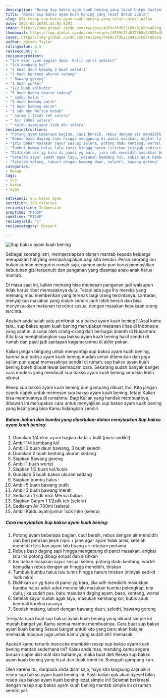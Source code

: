 ```yaml
---
description: "Resep Sup bakso ayam kuah bening yang lezat Untuk Jualan"
title: "Resep Sup bakso ayam kuah bening yang lezat Untuk Jualan"
slug: 674-resep-sup-bakso-ayam-kuah-bening-yang-lezat-untuk-jualan
date: 2021-05-26T01:34:03.620Z
image: https://img-global.cpcdn.com/recipes/4959c3fd612609a3/680x482cq70/sup-bakso-ayam-kuah-bening-foto-resep-utama.jpg
thumbnail: https://img-global.cpcdn.com/recipes/4959c3fd612609a3/680x482cq70/sup-bakso-ayam-kuah-bening-foto-resep-utama.jpg
cover: https://img-global.cpcdn.com/recipes/4959c3fd612609a3/680x482cq70/sup-bakso-ayam-kuah-bening-foto-resep-utama.jpg
author: Norman Taylor
ratingvalue: 4.5
reviewcount: 8
recipeingredient:
- "1/4 ekor ayam bagian dada  kulit porsi sedikit"
- "1/4 kembang kol"
- "3 buah daun bawang 3 buah seledri"
- "2 buah kentang ukuran sedang"
- " Bawang goreng"
- "1 buah wortel"
- "1/2 buah kolkubis"
- "5 buah bakso ukuran sedang"
- " bumbu halus "
- "5 buah bawang putih"
- "3 buah bawang merah"
- "1 sdk mkn Merica bubuk"
- " Garam 1 12sdk teh selera"
- " Air 700ml selera"
- " Kaldu ayamjamur 1sdk mkn selera"
recipeinstructions:
- "Potong ayam beberapa bagian, cuci bersih, rebus dengan air mendidih dan beri perasan jeruk nipis + jahe agar ayam tidak amis, setelah mendidih tiris kan ayam lalu buang air rebusan pertama"
- "Rebus baso daging sapi hingga mengapung di panci masakan, angkat lalu iris potong dibagi empat dan sisihkan"
- "Iris bahan masakan sayur sesuai selera, potong dadu kentang, wortel kemudian rebus dengan air hingga mendidih, tiriskan"
- "Tumbuk bumbu halus lalu tumis hingga harum tiriskan (minyak sedikit 1sdk mkn)"
- "Didihkan air yg baru di panci yg baru, jika sdh mendidih masukkan bumbu halus aduk aduk merata lalu masukan bumbu pelengkap, icip dulu, jika sudah pas, baru masukan daging ayam, baso, kentang, wortel"
- "Setelah sayur sudah agak layu, masukan kembang kol, kubis aduk kembali koreksi rasanya"
- "Setelah matang, taburi dengan bawang daun, seledri, bawang goreng"
categories:
- Resep
tags:
- sup
- bakso
- ayam

katakunci: sup bakso ayam 
nutrition: 209 calories
recipecuisine: Indonesian
preptime: "PT35M"
cooktime: "PT44M"
recipeyield: "1"
recipecategory: Dessert

---
```



![Sup bakso ayam kuah bening](https://img-global.cpcdn.com/recipes/4959c3fd612609a3/680x482cq70/sup-bakso-ayam-kuah-bening-foto-resep-utama.jpg)

Sebagai seorang istri, mempersiapkan olahan mantab kepada keluarga merupakan hal yang membahagiakan bagi kita sendiri. Peran seorang ibu bukan cuman mengurus rumah saja, namun anda pun harus memastikan kebutuhan gizi terpenuhi dan panganan yang disantap anak-anak harus mantab.

Di masa  saat ini, kalian memang bisa memesan panganan jadi walaupun tidak harus ribet memasaknya dulu. Tetapi ada juga lho mereka yang memang mau memberikan yang terenak bagi orang tercintanya. Lantaran, menyajikan masakan yang diolah sendiri jauh lebih bersih dan bisa menyesuaikan makanan tersebut sesuai dengan masakan kesukaan orang tercinta. 



Apakah anda salah satu penikmat sup bakso ayam kuah bening?. Asal kamu tahu, sup bakso ayam kuah bening merupakan makanan khas di Indonesia yang saat ini disukai oleh orang-orang dari berbagai daerah di Nusantara. Kita bisa menghidangkan sup bakso ayam kuah bening hasil sendiri di rumah dan pasti jadi santapan kegemaranmu di akhir pekan.

Kalian jangan bingung untuk menyantap sup bakso ayam kuah bening, karena sup bakso ayam kuah bening mudah untuk ditemukan dan juga kalian pun dapat memasaknya sendiri di rumah. sup bakso ayam kuah bening boleh dibuat lewat bermacam cara. Sekarang sudah banyak banget cara modern yang membuat sup bakso ayam kuah bening semakin lebih nikmat.

Resep sup bakso ayam kuah bening pun gampang dibuat, lho. Kita jangan capek-capek untuk memesan sup bakso ayam kuah bening, tetapi Kalian bisa membuatnya di rumahmu. Bagi Kalian yang hendak membuatnya, dibawah ini merupakan cara untuk menyajikan sup bakso ayam kuah bening yang lezat yang bisa Kamu hidangkan sendiri.

<!--inarticleads1-->

##### Bahan-bahan dan bumbu yang diperlukan dalam menyiapkan Sup bakso ayam kuah bening:

1. Gunakan 1/4 ekor ayam bagian dada + kulit (porsi sedikit)
1. Ambil 1/4 kembang kol
1. Ambil 3 buah daun bawang, 3 buah seledri
1. Gunakan 2 buah kentang ukuran sedang
1. Siapkan  Bawang goreng
1. Ambil 1 buah wortel
1. Siapkan 1/2 buah kol/kubis
1. Gunakan 5 buah bakso ukuran sedang
1. Siapkan  bumbu halus :
1. Ambil 5 buah bawang putih
1. Ambil 3 buah bawang merah
1. Sediakan 1 sdk mkn Merica bubuk
1. Siapkan  Garam 1 1/2sdk teh (selera)
1. Sediakan  Air 700ml (selera)
1. Ambil  Kaldu ayam/jamur 1sdk mkn (selera)




<!--inarticleads2-->

##### Cara menyiapkan Sup bakso ayam kuah bening:

1. Potong ayam beberapa bagian, cuci bersih, rebus dengan air mendidih dan beri perasan jeruk nipis + jahe agar ayam tidak amis, setelah mendidih tiris kan ayam lalu buang air rebusan pertama
1. Rebus baso daging sapi hingga mengapung di panci masakan, angkat lalu iris potong dibagi empat dan sisihkan
1. Iris bahan masakan sayur sesuai selera, potong dadu kentang, wortel kemudian rebus dengan air hingga mendidih, tiriskan
1. Tumbuk bumbu halus lalu tumis hingga harum tiriskan (minyak sedikit 1sdk mkn)
1. Didihkan air yg baru di panci yg baru, jika sdh mendidih masukkan bumbu halus aduk aduk merata lalu masukan bumbu pelengkap, icip dulu, jika sudah pas, baru masukan daging ayam, baso, kentang, wortel
1. Setelah sayur sudah agak layu, masukan kembang kol, kubis aduk kembali koreksi rasanya
1. Setelah matang, taburi dengan bawang daun, seledri, bawang goreng




Ternyata cara buat sup bakso ayam kuah bening yang nikamt simple ini mudah banget ya! Kamu semua mampu membuatnya. Cara buat sup bakso ayam kuah bening Sesuai banget untuk kita yang baru akan belajar memasak maupun juga untuk kamu yang sudah ahli memasak.

Apakah kamu tertarik mencoba membikin resep sup bakso ayam kuah bening mantab sederhana ini? Kalau anda mau, mending kamu segera buruan siapin alat-alat dan bahannya, maka buat deh Resep sup bakso ayam kuah bening yang lezat dan tidak rumit ini. Sungguh gampang kan. 

Oleh karena itu, daripada anda diam saja, hayo kita langsung saja bikin resep sup bakso ayam kuah bening ini. Pasti kalian gak akan nyesel bikin resep sup bakso ayam kuah bening lezat simple ini! Selamat berkreasi dengan resep sup bakso ayam kuah bening mantab simple ini di rumah sendiri,ya!.

